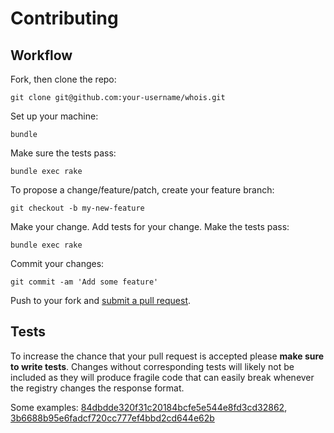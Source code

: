 # Contributing

## Workflow

Fork, then clone the repo:

~~~
git clone git@github.com:your-username/whois.git
~~~

Set up your machine:

~~~
bundle
~~~

Make sure the tests pass:

~~~
bundle exec rake
~~~

To propose a change/feature/patch, create your feature branch:

~~~
git checkout -b my-new-feature
~~~

Make your change. Add tests for your change. Make the tests pass:

~~~
bundle exec rake
~~~

Commit your changes:

~~~
git commit -am 'Add some feature'
~~~

Push to your fork and [submit a pull request](https://github.com/weppos/whois/compare/).


## Tests

To increase the chance that your pull request is accepted please **make sure to write tests**. Changes without corresponding tests will likely not be included as they will produce fragile code that can easily break whenever the registry changes the response format.

Some examples: [84dbdde320f31c20184bcfe5e544e8fd3cd32862](https://github.com/weppos/whois/commit/84dbdde320f31c20184bcfe5e544e8fd3cd32862), [3b6688b95e6fadcf720cc777ef4bbd2cd644e62b](https://github.com/weppos/whois/commit/3b6688b95e6fadcf720cc777ef4bbd2cd644e62b)

